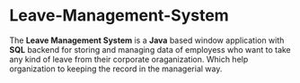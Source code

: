 # Leave-Management-System
The **Leave Management System** is a **Java** based window application with **SQL** backend for storing and managing data of employess who want to take
any kind of leave from their corporate oraganization. Which help organization to keeping the record in the managerial way.
